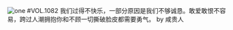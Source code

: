 ![one](http://image.wufazhuce.com/FtXL4Je0tp_gQqUjrqDSOTb2TdyK)
#VOL.1082
我们过得不快乐，一部分原因是我们不够诚恳。敢爱敢恨不容易，跨过人潮拥抱你和不顾一切撕破脸皮都需要勇气。 by 咸贵人